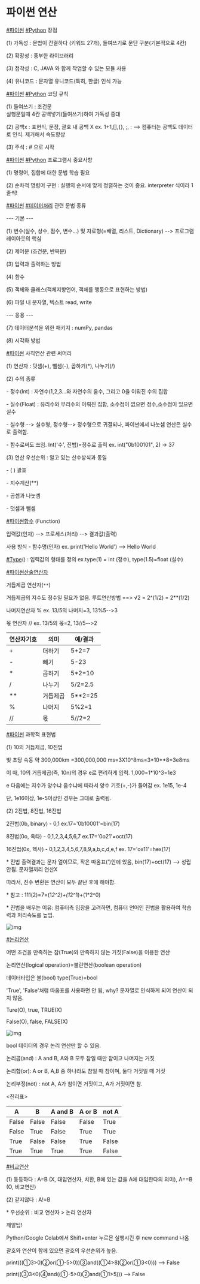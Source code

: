 # 파이썬 연산 

[#파이썬](https://blog.naver.com/PostListByTagName.naver?blogId=infp_joanne&encodedTagName=파이썬) [#Python](https://blog.naver.com/PostListByTagName.naver?blogId=infp_joanne&encodedTagName=Python) 장점

(1) 가독성 : 문법이 간결하다 (키워드 27개), 들여쓰기로 문단 구분(기본적으로 4칸)

(2) 확장성 : 풍부한 라이브러리

(3) 접착성 : C, JAVA 와 함께 작업할 수 있는 모듈 사용 

(4) 유니코드 : 문자열 유니코드(특히, 한글) 인식  가능 



[#파이썬](https://blog.naver.com/PostListByTagName.naver?blogId=infp_joanne&encodedTagName=파이썬) [#Python](https://blog.naver.com/PostListByTagName.naver?blogId=infp_joanne&encodedTagName=Python) 코딩 규칙 

(1) 들여쓰기 : 조건문 <br> 실행문일때 4칸 공백넣기(들여쓰기)하여 가독성 증대  

(2) 공백x : 표현식, 문장, 괄호 내 공백 X ex. 1+1,[],{}, ;, : --> 컴퓨터는 공백도 데이터로 인식. 제거해서 속도향상

(3) 주석 : # 으로 시작 



[#파이썬](https://blog.naver.com/PostListByTagName.naver?blogId=infp_joanne&encodedTagName=파이썬) [#Python](https://blog.naver.com/PostListByTagName.naver?blogId=infp_joanne&encodedTagName=Python) 프로그램시 중요사항

(1) 명령어, 집합에 대한 문법 학습 필요  

(2) 순차적 명령어 구현 : 실행의 순서에 맞게 정렬하는 것이 중요. interpreter 식이라 1줄씩!



[#파이썬](https://blog.naver.com/PostListByTagName.naver?blogId=infp_joanne&encodedTagName=파이썬) [#데이터처리](https://blog.naver.com/PostListByTagName.naver?blogId=infp_joanne&encodedTagName=데이터처리) 관련 문법 종류

--- 기본 ---

(1) 변수(실수, 상수, 점수, 변수...) 및 자료형(=배열, 리스트, Dictionary)  --> 프로그램 레이아웃의 핵심

(2) 제어문 (조건문, 반복문)

(3) 입력과 출력하는 방법

(4) 함수 

(5) 객체와 클래스(객체지향언어, 객체를 행동으로 표현하는 방법)

(6) 파일 내 문자열, 텍스트 read, write

--- 응용 ---

(7) 데이터분석을 위한 패키지 : numPy, pandas

(8) 시각화 방법 



[#파이썬](https://blog.naver.com/PostListByTagName.naver?blogId=infp_joanne&encodedTagName=파이썬) 사칙연산 관련 써머리 

(1) 연산자 : 덧셈(+), 뺄셈(-), 곱하기(*), 나누기(/)

(2) 수의 종류 

\- 정수(Int) : 자연수(1,2,3...와 자연수의 음수, 그리고 0을 이뤄진 수의 집합

\- 실수(Float) : 유리수와 무리수의 이뤄진 집합, 소수점이 없으면 정수,소수점이 있으면 실수

\- 실수형 --> 실수형, 정수형--> 정수형으로 귀결되나, 파이썬에서 나눗셈 연산은 실수로 출력함.

\- 함수로써도 쓰임. Int('수', 진법)=정수로 출력 ex. int("0b100101", 2) -> 37

(3) 연산 우선순위 : 알고 있는 산수상식과 동일

\- ( ) 괄호

\- 지수계산(**) 

\- 곱셉과 나눗셈

\- 덧셈과 뺄셈



[#파이썬함수](https://blog.naver.com/PostListByTagName.naver?blogId=infp_joanne&encodedTagName=파이썬함수) (Function) 

 입력값(인자) --> 프로세스(처리) --> 결과값(출력)

 사용 방식 - 함수명(인자) ex. print('Hello World') --> Hello World

[#Type](https://blog.naver.com/PostListByTagName.naver?blogId=infp_joanne&encodedTagName=Type)() : 입력값의 형태를 정의 ex.type(1) = int (정수), type(1.5)=float (실수)

[#파이썬산술연산자](https://blog.naver.com/PostListByTagName.naver?blogId=infp_joanne&encodedTagName=파이썬산술연산자)

  거듭제곱 연산자(`**`)

  거듭제곱의 지수도 정수일 필요가 없음. 루트연산방법 ==>  √2 = 2^(1/2) = 2**(1/2)

  나머지연산자 % ex. 13/5의 나머지=3, 13%5-->3

  몫 연산자 // ex. 13/5의 몫=2, 13//5-->2  

| 연산자기호 | 의미     | 예/결과 |
| ---------- | -------- | ------- |
| +          | 더하기   | 5+2=7   |
| -          | 빼기     | 5-23    |
| *          | 곱하기   | 5*2=10  |
| /          | 나누기   | 5/2=2.5 |
| **         | 거듭제곱 | 5**2=25 |
| %          | 나머지   | 5%2=1   |
| //         | 몫       | 5//2=2  |

[#파이썬](https://blog.naver.com/PostListByTagName.naver?blogId=infp_joanne&encodedTagName=파이썬) 과학적 표현법

(1) 10의 거듭제곱, 10진법 

빛 초당 속동 약 300,000km =300,000,000 ms=3X10^8ms=3*10**8=3e8ms

이 때, 10의 거듭제곱(즉, 10n)의 경우 e로 편리하게 입력. 1,000=1*10^3=1e3

e 다음에는 지수가 양수냐 음수냐에 따라서 양수 기호(+,-)가 들어감 ex. 1e15, 1e-4

단, 1e16이상, 1e-5이상인 경우는 그대로 출력됨.

(2) 2진법, 8진법, 16진법

2진법(0b, binary) - 0,1 ex.17='0b10001'=bin(17)

8진법(0o, 옥타) - 0,1,2,3,4,5,6,7 ex.17='0o21'=oct(17)

16진법(0x, 헥사) - 0,1,2,3,4,5,6,7,8,9,a,b,c,d,e,f ex. 17='ox11'=hex(17)

\* 진법 출력결과는 문자 열이므로, 작은 따옴표(')안에 있음, bin(17)+oct(17) --> 성립안됨. 문자열끼리 연산X

   따라서, 진수 변환은 연산이 모두 끝난 후에 해야함. 

\* 참고 : 111(2)=7=(1*2^2)+(1*2^1)+(1*2^0)

\* 진법을 배우는 이유: 컴퓨터측 입장을 고려하면, 컴퓨터 언어인 진법을 활용하여 학습력과 처리속도를 높임. 

![img](https://postfiles.pstatic.net/MjAyMTA3MTlfNSAg/MDAxNjI2Njc3NTUyODMz.icBsPDdqBCOSVlz89AVFgUGrNPranA9XZSQvy0obMh0g.-e7SMy7UI4Fn1_r62XnFer07YO_4W72DuwteEimV5sgg.JPEG.infp_joanne/0719_02.jpg?type=w773)

[#논리연산](https://blog.naver.com/PostListByTagName.naver?blogId=infp_joanne&encodedTagName=논리연산)

어떤 조건을 만족하는 참(True)와 만족하지 않는 거짓(False)을 이용한 연산 

논리연산(logical operation)=불린연산(boolean operation)

데이터타입은 불(bool) type(True)=bool

'True', 'False'처럼 따옴표를 사용하면 안 됨, why? 문자열로 인식하게 되어 연산이 되지 않음. 

 Ture(O), true, TRUE(X)

False(O), false, FALSE(X)

![img](https://postfiles.pstatic.net/MjAyMTA3MTlfMTQ2/MDAxNjI2NjgwMTA4NTAx.KEaVpycJGLSB0-Et147zbRWG0I1fFumHewJW6txUL4cg.iT-iH9XHDbJ8rE3j0XqD6C35BIZps2xkIOOX3-l2a0Mg.JPEG.infp_joanne/0719_03.jpg?type=w773)

bool 데이터의 경우 논리 연산만 할 수 있음. 

논리곱(and) : A and B, A와 B 모두 참일 때만 참이고 나머지는 거짓

논리합(or): A or B, A,B 중 하나라도 참일 때 참이며, 둘다 거짓일 때 거짓

논리부정(not) : not A, A가 참이면 거짓이고, A가 거짓이면 참.



<진리표>

| A     | B     | A and B | A or B | not A |
| ----- | ----- | ------- | ------ | ----- |
| False | False | False   | False  | True  |
| False | True  | False   | True   | True  |
| True  | False | False   | True   | False |
| True  | True  | True    | True   | False |

[#비교연산](https://blog.naver.com/PostListByTagName.naver?blogId=infp_joanne&encodedTagName=비교연산)

(1) 동등하다 : A=B (X, 대입연산자, 치환, B에 있는 값을 A에 대입한다의 의미),  A==B (O, 비교연산)

(2) 같지않다 : A!=B

\* 우선순위 : 비교 연산자 > 논리 연산자 



깨알팁!

Python/Google Colab에서  Shift+enter 누르믄 실행시킨 후 new command 나옴

괄호와 연산이 함께 있으면 괄호의 우선순위가 높음. 



print(((①3>0)②or(①-5>0))③and((①4>8)②or(①3<0))) --> False

print((③3<0)④and((①-5>0)②and(①1>5))) --> False

